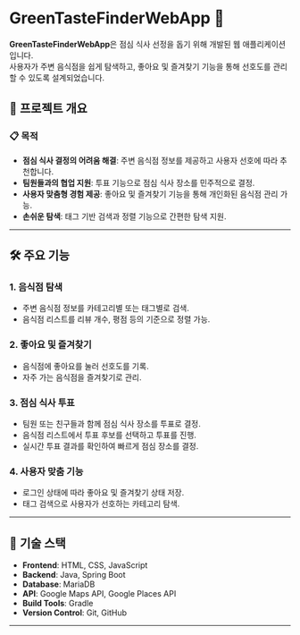 # GreenTasteFinderWebApp 🌿

**GreenTasteFinderWebApp**은 점심 식사 선정을 돕기 위해 개발된 웹 애플리케이션입니다.  
사용자가 주변 음식점을 쉽게 탐색하고, 좋아요 및 즐겨찾기 기능을 통해 선호도를 관리할 수 있도록 설계되었습니다.

## 🚀 프로젝트 개요

### 📋 목적
- **점심 식사 결정의 어려움 해결**: 주변 음식점 정보를 제공하고 사용자 선호에 따라 추천합니다.
- **팀원들과의 협업 지원**: 투표 기능으로 점심 식사 장소를 민주적으로 결정.
- **사용자 맞춤형 경험 제공**: 좋아요 및 즐겨찾기 기능을 통해 개인화된 음식점 관리 가능.
- **손쉬운 탐색**: 태그 기반 검색과 정렬 기능으로 간편한 탐색 지원.

---

## 🛠️ 주요 기능


### 1. **음식점 탐색**
- 주변 음식점 정보를 카테고리별 또는 태그별로 검색.
- 음식점 리스트를 리뷰 개수, 평점 등의 기준으로 정렬 가능.

### 2. **좋아요 및 즐겨찾기**
- 음식점에 좋아요를 눌러 선호도를 기록.
- 자주 가는 음식점을 즐겨찾기로 관리.

### 3. **점심 식사 투표**
- 팀원 또는 친구들과 함께 점심 식사 장소를 투표로 결정.
- 음식점 리스트에서 투표 후보를 선택하고 투표를 진행.
- 실시간 투표 결과를 확인하여 빠르게 점심 장소를 결정.

### 4. **사용자 맞춤 기능**
- 로그인 상태에 따라 좋아요 및 즐겨찾기 상태 저장.
- 태그 검색으로 사용자가 선호하는 카테고리 탐색.


---

## 🌟 기술 스택

- **Frontend**: HTML, CSS, JavaScript
- **Backend**: Java, Spring Boot
- **Database**: MariaDB
- **API**: Google Maps API, Google Places API
- **Build Tools**: Gradle
- **Version Control**: Git, GitHub

---
